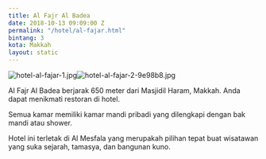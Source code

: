 ```yaml
---
title: Al Fajr Al Badea
date: 2018-10-13 09:09:00 Z
permalink: "/hotel/al-fajar.html"
bintang: 3
kota: Makkah
layout: static
---
```


![hotel-al-fajar-1.jpg](/uploads/hotel-al-fajar-1.jpg)![hotel-al-fajar-2-9e98b8.jpg](/uploads/hotel-al-fajar-2.jpg)

Al Fajr Al Badea berjarak 650 meter dari Masjidil Haram, Makkah. Anda dapat menikmati restoran di hotel.

Semua kamar memiliki kamar mandi pribadi yang dilengkapi dengan bak mandi atau shower.

Hotel ini terletak di Al Mesfala yang merupakah pilihan tepat buat wisatawan yang suka sejarah, tamasya, dan bangunan kuno.
